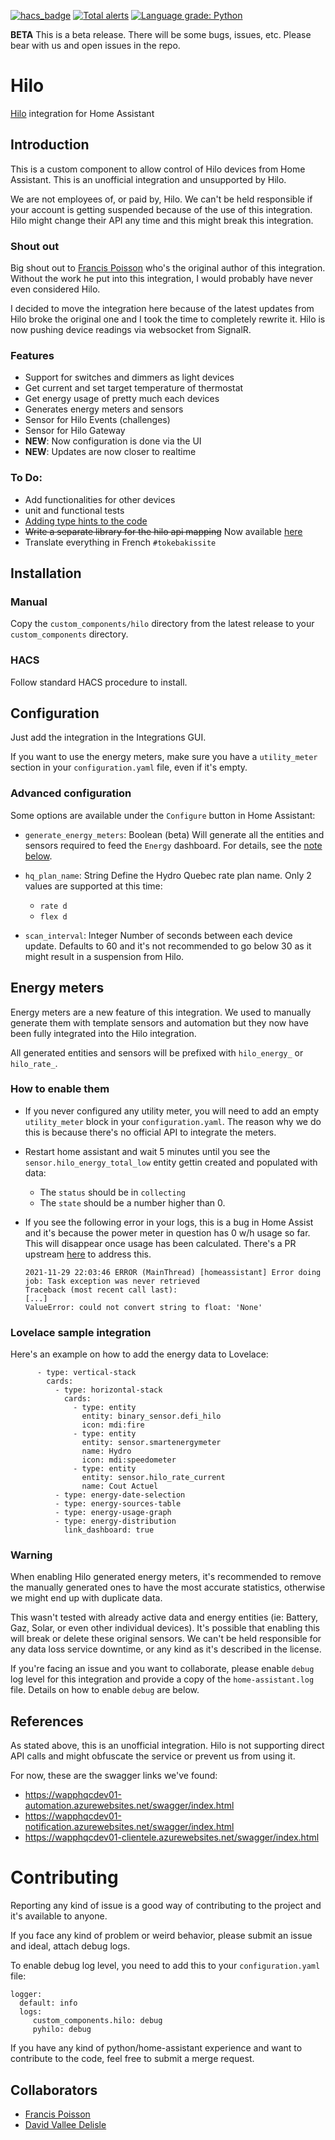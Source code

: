 [![hacs_badge](https://img.shields.io/badge/HACS-Custom-orange.svg?style=for-the-badge)](https://github.com/custom-components/hacs)
[![Total alerts](https://img.shields.io/lgtm/alerts/g/dvd-dev/hilo.svg?logo=lgtm&logoWidth=18)](https://lgtm.com/projects/g/dvd-dev/hilo/alerts/)
[![Language grade: Python](https://img.shields.io/lgtm/grade/python/g/dvd-dev/hilo.svg?logo=lgtm&logoWidth=18)](https://lgtm.com/projects/g/dvd-dev/hilo/context:python)


**BETA** This is a beta release. There will be some bugs, issues, etc. Please bear with us and open issues in the repo.

# Hilo
[Hilo](https://www.hydroquebec.com/hilo/en/) integration for Home Assistant

## Introduction

This is a custom component to allow control of Hilo devices from Home Assistant. This is an unofficial integration and unsupported
by Hilo.

We are not employees of, or paid by, Hilo. We can't be held responsible if your account is getting suspended because of the use of
this integration. Hilo might change their API any time and this might break this integration.

### Shout out

Big shout out to [Francis Poisson](https://github.com/francispoisson/) who's the original author of this integration. Without the work
he put into this integration, I would probably have never even considered Hilo.

I decided to move the integration here because of the latest updates from Hilo broke the original one and I took the time to completely
rewrite it. Hilo is now pushing device readings via websocket from SignalR.

### Features
- Support for switches and dimmers as light devices
- Get current and set target temperature of thermostat
- Get energy usage of pretty much each devices
- Generates energy meters and sensors
- Sensor for Hilo Events (challenges)
- Sensor for Hilo Gateway
- **NEW**: Now configuration is done via the UI
- **NEW**: Updates are now closer to realtime

### To Do:
- Add functionalities for other devices
- unit and functional tests
- [Adding type hints to the code](https://developers.home-assistant.io/docs/development_typing/)
- ~~Write a separate library for the hilo api mapping~~ Now available [here](https://github.com/dvd-dev/python-hilo)
- Translate everything in French `#tokebakissite`

## Installation

### Manual

Copy the `custom_components/hilo` directory from the latest release to your `custom_components` directory.

### HACS

Follow standard HACS procedure to install.

## Configuration

Just add the integration in the Integrations GUI.

If you want to use the energy meters, make sure you have a `utility_meter` section in your `configuration.yaml` file, even if it's empty.

### Advanced configuration

Some options are available under the `Configure` button in Home Assistant:

- `generate_energy_meters`: Boolean (beta)
  Will generate all the entities and sensors required to feed the `Energy` dashboard.
  For details, see the [note below](#energy-meters).

- `hq_plan_name`: String
  Define the Hydro Quebec rate plan name.
  Only 2 values are supported at this time:
  - `rate d`
  - `flex d`

- `scan_interval`: Integer
  Number of seconds between each device update. Defaults to 60 and it's not recommended to go below 30 as it might
  result in a suspension from Hilo.

## Energy meters
Energy meters are a new feature of this integration. We used to manually generate them with template sensors and automation
but they now have been fully integrated into the Hilo integration.

All generated entities and sensors will be prefixed with `hilo_energy_` or `hilo_rate_`.

### How to enable them

* If you never configured any utility meter, you will need to add an empty `utility_meter` block in your `configuration.yaml`.
  The reason why we do this is because there's no official API to integrate the meters.

* Restart home assistant and wait 5 minutes until you see the `sensor.hilo_energy_total_low` entity gettin created and populated
  with data:
  * The `status` should be in `collecting`
  * The `state` should be a number higher than 0.

* If you see the following error in your logs, this is a bug in Home Assist and it's because the power meter in question has 0 w/h
  usage so far. This will disappear once usage has been calculated. There's a PR upstream [here](https://github.com/home-assistant/core/pull/60678) to address this.

    ```
    2021-11-29 22:03:46 ERROR (MainThread) [homeassistant] Error doing job: Task exception was never retrieved
    Traceback (most recent call last):
    [...]
    ValueError: could not convert string to float: 'None'
    ```

### Lovelace sample integration

Here's an example on how to add the energy data to Lovelace:
```
      - type: vertical-stack
        cards:
          - type: horizontal-stack
            cards:
              - type: entity
                entity: binary_sensor.defi_hilo
                icon: mdi:fire
              - type: entity
                entity: sensor.smartenergymeter
                name: Hydro
                icon: mdi:speedometer
              - type: entity
                entity: sensor.hilo_rate_current
                name: Cout Actuel
          - type: energy-date-selection
          - type: energy-sources-table
          - type: energy-usage-graph
          - type: energy-distribution
            link_dashboard: true
```


### Warning

When enabling Hilo generated energy meters, it's recommended to remove the manually generated ones to have the most accurate
statistics, otherwise we might end up with duplicate data.

This wasn't tested with already active data and energy entities (ie: Battery, Gaz, Solar, or even other individual devices).
It's possible that enabling this will break or delete these original sensors. We can't be held responsible for any data loss
service downtime, or any kind as it's described in the license.

If you're facing an issue and you want to collaborate, please enable `debug` log level for this integration and provide a copy
of the `home-assistant.log` file. Details on how to enable `debug` are below.

## References

As stated above, this is an unofficial integration. Hilo is not supporting direct API calls and might obfuscate the service or
prevent us from using it.

For now, these are the swagger links we've found:
* https://wapphqcdev01-automation.azurewebsites.net/swagger/index.html
* https://wapphqcdev01-notification.azurewebsites.net/swagger/index.html
* https://wapphqcdev01-clientele.azurewebsites.net/swagger/index.html


# Contributing

Reporting any kind of issue is a good way of contributing to the project and it's available to anyone.

If you face any kind of problem or weird behavior, please submit an issue and ideal, attach debug logs.

To enable debug log level, you need to add this to your `configuration.yaml` file:
```
logger:
  default: info
  logs:
     custom_components.hilo: debug
     pyhilo: debug
```

If you have any kind of python/home-assistant experience and want to contribute to the code, feel free to submit a merge request.

## Collaborators

* [Francis Poisson](https://github.com/francispoisson/)
* [David Vallee Delisle](https://github.com/valleedelisle/)
